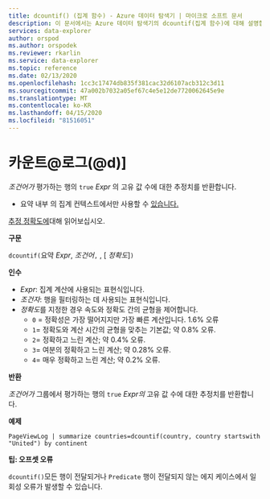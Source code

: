 ```yaml
---
title: dcountif() (집계 함수) - Azure 데이터 탐색기 | 마이크로 소프트 문서
description: 이 문서에서는 Azure 데이터 탐색기의 dcountif(집계 함수)에 대해 설명합니다.
services: data-explorer
author: orspod
ms.author: orspodek
ms.reviewer: rkarlin
ms.service: data-explorer
ms.topic: reference
ms.date: 02/13/2020
ms.openlocfilehash: 1cc3c17474db835f381cac32d6107acb312c3d11
ms.sourcegitcommit: 47a002b7032a05ef67c4e5e12de7720062645e9e
ms.translationtype: MT
ms.contentlocale: ko-KR
ms.lasthandoff: 04/15/2020
ms.locfileid: "81516051"
---
```

# <a name="dcountif-aggregation-function"></a>카운트@로그(@d)]

*조건어가* 평가하는 행의 `true` *Expr* 의 고유 값 수에 대한 추정치를 반환합니다. 

* 요약 내부 의 집계 컨텍스트에서만 사용할 수 [있습니다.](summarizeoperator.md)

[추정 정확도에](dcount-aggfunction.md#estimation-accuracy)대해 읽어보십시오.

**구문**

`dcountif(`요약 *Expr*, *조건어*`,` , [ *정확도*]`)`

**인수**

* *Expr*: 집계 계산에 사용되는 표현식입니다.
* *조건자*: 행을 필터링하는 데 사용되는 표현식입니다.
* *정확도*를 지정한 경우 속도와 정확도 간의 균형을 제어합니다.
    * `0` = 정확성은 가장 떨어지지만 가장 빠른 계산입니다. 1.6% 오류
    * `1`= 정확도와 계산 시간의 균형을 맞추는 기본값; 약 0.8% 오류.
    * `2`= 정확하고 느린 계산; 약 0.4% 오류.
    * `3`= 여분의 정확하고 느린 계산; 약 0.28% 오류.
    * `4`= 매우 정확하고 느린 계산; 약 0.2% 오류.
    
**반환**

*조건어가* 그룹에서 평가하는 행의 `true` *Expr의* 고유 값 수에 대한 추정치를 반환합니다. 

**예제**

```kusto
PageViewLog | summarize countries=dcountif(country, country startswith "United") by continent
```

**팁: 오프셋 오류**

`dcountif()`모든 행이 전달되거나 `Predicate` 행이 전달되지 않는 에지 케이스에서 일회성 오류가 발생할 수 있습니다.